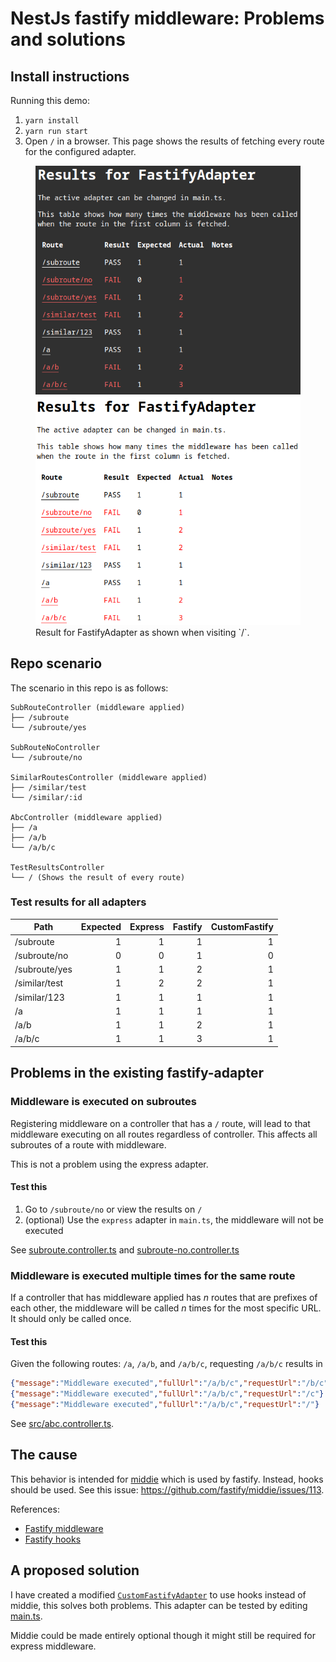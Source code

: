 # NestJs fastify middleware: Problems and solutions


## Install instructions
Running this demo:
1. `yarn install`
1. `yarn run start`
1. Open `/` in a browser. This page shows the results of fetching every route for the configured adapter.

<figure>
  <img src="img/fastify-result-dark.png#gh-dark-mode-only" alt="Fastify results"/>
  <img src="img/fastify-result-light.png#gh-light-mode-only" alt="Fastify results"/>
  <figcaption>Result for FastifyAdapter as shown when visiting `/`.</figcaption>
</figure>

## Repo scenario
The scenario in this repo is as follows:
```
SubRouteController (middleware applied)
├── /subroute
└── /subroute/yes

SubRouteNoController
└── /subroute/no

SimilarRoutesController (middleware applied)
├── /similar/test
└── /similar/:id

AbcController (middleware applied)
├── /a
├── /a/b
└── /a/b/c

TestResultsController
└── / (Shows the result of every route)
```

### Test results for all adapters
| Path          | Expected | Express | Fastify | CustomFastify |
|---------------|---------:|--------:|--------:|--------------:|
| /subroute     |        1 |       1 |       1 |             1 |
| /subroute/no  |        0 |       0 |       1 |             0 |
| /subroute/yes |        1 |       1 |       2 |             1 |
| /similar/test |        1 |       2 |       2 |             1 |
| /similar/123  |        1 |       1 |       1 |             1 |
| /a            |        1 |       1 |       1 |             1 |
| /a/b          |        1 |       1 |       2 |             1 |
| /a/b/c        |        1 |       1 |       3 |             1 |


## Problems in the existing fastify-adapter

### Middleware is executed on subroutes
Registering middleware on a controller that has a `/` route, will lead to that middleware executing on all routes regardless of controller. This affects all subroutes of a route with middleware.

This is not a problem using the express adapter.

#### Test this
1. Go to `/subroute/no` or view the results on `/`
1. (optional) Use the `express` adapter in `main.ts`, the middleware will not
   be executed

See [subroute.controller.ts](./src/subroute/subroute.controller.ts) and [subroute-no.controller.ts](./src/subroute/subroute-no.controller.ts) 

### Middleware is executed multiple times for the same route
If a controller that has middleware applied has _n_ routes that are prefixes of each other, the middleware will be called _n_ times for the most specific URL. It should only be called once.

#### Test this
Given the following routes: `/a`, `/a/b`, and `/a/b/c`, requesting `/a/b/c` results in 
```json lines
{"message":"Middleware executed","fullUrl":"/a/b/c","requestUrl":"/b/c"}
{"message":"Middleware executed","fullUrl":"/a/b/c","requestUrl":"/c"}
{"message":"Middleware executed","fullUrl":"/a/b/c","requestUrl":"/"}
```

See [src/abc.controller.ts](./src/abc.controller.ts).

## The cause
This behavior is intended for [middie](https://github.com/fastify/middie/) which is used by fastify. Instead, hooks should be used. 
See this issue: <https://github.com/fastify/middie/issues/113>.

References:
- [Fastify middleware](https://www.fastify.io/docs/latest/Reference/Middleware/)
- [Fastify hooks](https://www.fastify.io/docs/latest/Reference/Hooks/)

## A proposed solution
I have created a modified [`CustomFastifyAdapter`](./src/custom-fastify-adapter/fastify-adapter.ts) to use hooks instead of middie, this solves both problems.
This adapter can be tested by editing [main.ts](./src/main.ts).

Middie could be made entirely optional though it might still be required for express middleware. 
